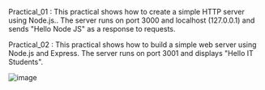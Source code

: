 Practical_01 : This practical shows how to create a simple HTTP server using Node.js.. The server runs on port 3000 and localhost (127.0.0.1) and sends "Hello Node JS" as a response to requests.

Practical_02 : This practical shows how to build a simple web server using Node.js and Express. The server runs on port 3001 and displays "Hello IT Students".



![image](https://github.com/user-attachments/assets/ff4e93f7-a114-4e57-9256-e18e2a82e078)
